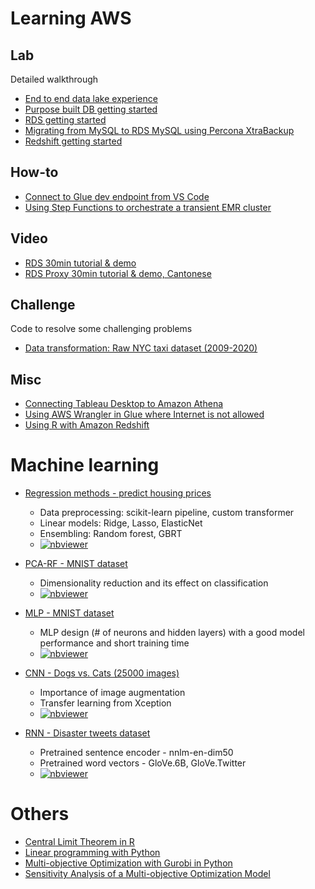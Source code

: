# Learning AWS
## Lab
Detailed walkthrough
* [End to end data lake experience](hazelnut/data%20lake/)
* [Purpose built DB getting started](hazelnut/purpose_built_db/)
* [RDS getting started](hazelnut/rds/)
* [Migrating from MySQL to RDS MySQL using Percona XtraBackup](hazelnut/mysql-to-rds/)
* [Redshift getting started](hazelnut/redshift/)

## How-to
* [Connect to Glue dev endpoint from VS Code](howto/vscode-glue-dev-endpoint.md)
* [Using Step Functions to orchestrate a transient EMR cluster](howto/vscode-stepfunctions_emr/)

## Video
* [RDS 30min tutorial & demo](https://pages.awscloud.com/hk-rds.html)
* [RDS Proxy 30min tutorial & demo, Cantonese](https://hktw-resources.awscloud.com/aws-%E5%BB%A3%E6%9D%B1%E8%A9%B1%E5%AF%A6%E6%88%B0%E5%B7%A5%E4%BD%9C%E5%9D%8A/amazon-rds-proxy-%E7%B0%A1%E4%BB%8B%E5%8F%8A%E7%A4%BA%E7%AF%84)

## Challenge
Code to resolve some challenging problems
* [Data transformation: Raw NYC taxi dataset (2009-2020)](challenge/transform_nyctaxi/)

## Misc
* [Connecting Tableau Desktop to Amazon Athena](tableau_athena.md)
* [Using AWS Wrangler in Glue where Internet is not allowed](awswrangler_glue.md)
* [Using R with Amazon Redshift](using_R_with_Redshift.md)

# Machine learning
* [Regression methods - predict housing prices](NU/Studying_regression_with_linear_and_ensembling_models.ipynb)
  * Data preprocessing: scikit-learn pipeline, custom transformer
  * Linear models: Ridge, Lasso, ElasticNet
  * Ensembling: Random forest, GBRT
  * [![nbviewer](https://raw.githubusercontent.com/jupyter/design/master/logos/Badges/nbviewer_badge.svg)](https://nbviewer.jupyter.org/github/corvuslee/public/blob/master/NU/Studying_regression_with_linear_and_ensembling_models.ipynb)
  
* [PCA-RF - MNIST dataset](NU/Studying_PCA-RF_classifier_with_the_MNIST_dataset.ipynb)
  * Dimensionality reduction and its effect on classification
  * [![nbviewer](https://raw.githubusercontent.com/jupyter/design/master/logos/Badges/nbviewer_badge.svg)](https://nbviewer.jupyter.org/github/corvuslee/public/blob/master/NU/Studying_PCA-RF_classifier_with_the_MNIST_dataset.ipynb)

* [MLP - MNIST dataset](NU/Studying_MLP_architectures_with_the_MNIST_dataset.ipynb)
  * MLP design (# of neurons and hidden layers) with a good model performance and short training time
  * [![nbviewer](https://raw.githubusercontent.com/jupyter/design/master/logos/Badges/nbviewer_badge.svg)](https://nbviewer.jupyter.org/github/corvuslee/public/blob/master/NU/Studying_MLP_architectures_with_the_MNIST_dataset.ipynb)

* [CNN - Dogs vs. Cats (25000 images)](NU/Studying_CNN_architectures_with_the_dogs_vs_cats_dataset.ipynb)
  * Importance of image augmentation
  * Transfer learning from Xception
  * [![nbviewer](https://raw.githubusercontent.com/jupyter/design/master/logos/Badges/nbviewer_badge.svg)](https://nbviewer.jupyter.org/github/corvuslee/public/blob/master/NU/Studying_CNN_architectures_with_the_dogs_vs_cats_dataset.ipynb)

* [RNN - Disaster tweets dataset](NU/Studying_architectures_for_NLP_with_disaster_tweets_dataset.ipynb)
  * Pretrained sentence encoder - nnlm-en-dim50
  * Pretrained word vectors - GloVe.6B, GloVe.Twitter
  * [![nbviewer](https://raw.githubusercontent.com/jupyter/design/master/logos/Badges/nbviewer_badge.svg)](https://nbviewer.jupyter.org/github/corvuslee/public/blob/master/NU/Studying_architectures_for_NLP_with_disaster_tweets_dataset.ipynb)

# Others
* [Central Limit Theorem in R](R/central_limit_theorem.md)
* [Linear programming with Python](https://www.linkedin.com/pulse/linear-programming-python-siu-chung-corvus-lee/)
* [Multi-objective Optimization with Gurobi in Python](https://www.linkedin.com/pulse/multi-objective-optimization-gurobi-python-siu-chung-corvus-lee)
* [Sensitivity Analysis of a Multi-objective Optimization Model](https://www.linkedin.com/pulse/sensitivity-analysis-multi-objective-optimization-model-lee/)
